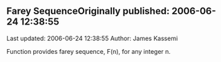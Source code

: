## Farey SequenceOriginally published: 2006-06-24 12:38:55 
Last updated: 2006-06-24 12:38:55 
Author: James Kassemi 
 
Function provides farey sequence, F(n), for any integer n.
